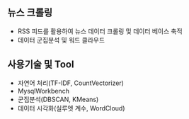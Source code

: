 ## 뉴스 크롤링

- RSS 피드를 활용하여 뉴스 데이터 크롤링 및 데이터 베이스 축적
- 데이터 군집분석 및 워드 클라우드

## 사용기술 및 Tool

- 자연어 처리(TF-IDF, CountVectorizer)
- MysqlWorkbench
- 군집분석(DBSCAN, KMeans)
- 데이터 시각화(실루엣 계수, WordCloud)
